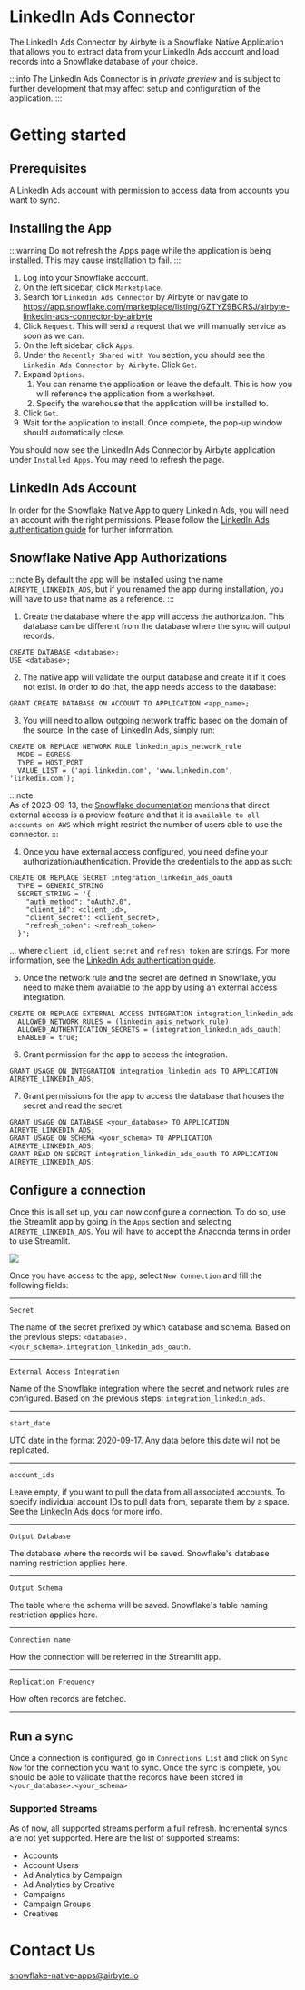 # LinkedIn Ads Connector

The LinkedIn Ads Connector by Airbyte is a Snowflake Native Application that allows you to extract data from your LinkedIn Ads account and load records into a Snowflake database of your choice.

:::info
The LinkedIn Ads Connector is in _private preview_ and is subject to further development that may affect setup and configuration of the application.
:::

# Getting started

## Prerequisites
A LinkedIn Ads account with permission to access data from accounts you want to sync.

## Installing the App

:::warning
Do not refresh the Apps page while the application is being installed. This may cause installation to fail.
:::

1. Log into your Snowflake account.
2. On the left sidebar, click `Marketplace`.
3. Search for `Linkedin Ads Connector` by Airbyte or navigate to https://app.snowflake.com/marketplace/listing/GZTYZ9BCRSJ/airbyte-linkedin-ads-connector-by-airbyte
4. Click `Request`. This will send a request that we will manually service as soon as we can.
5. On the left sidebar, click `Apps`.
6. Under the `Recently Shared with You` section, you should see the `Linkedin Ads Connector by Airbyte`. Click `Get`.
7. Expand `Options`.
    1. You can rename the application or leave the default. This is how you will reference the application from a worksheet.
    2. Specify the warehouse that the application will be installed to.
8. Click `Get`.
9. Wait for the application to install. Once complete, the pop-up window should automatically close.

You should now see the LinkedIn Ads Connector by Airbyte application under `Installed Apps`. You may need to refresh the page.

## LinkedIn Ads Account
In order for the Snowflake Native App to query LinkedIn Ads, you will need an account with the right permissions. Please follow the [LinkedIn Ads authentication guide](https://docs.airbyte.com/integrations/sources/linkedin-ads/#set-up-linkedin-ads-authentication-airbyte-open-source) for further information.

## Snowflake Native App Authorizations

:::note
By default the app will be installed using the name `AIRBYTE_LINKEDIN_ADS`, but if you renamed the app during installation, you will have to use that name as a reference.
:::

1. Create the database where the app will access the authorization. This database can be different from the database where the sync will output records.
```
CREATE DATABASE <database>;
USE <database>;
```

2. The native app will validate the output database and create it if it does not exist. In order to do that, the app needs access to the database:
```
GRANT CREATE DATABASE ON ACCOUNT TO APPLICATION <app_name>;
```

3. You will need to allow outgoing network traffic based on the domain of the source. In the case of LinkedIn Ads, simply run:
```
CREATE OR REPLACE NETWORK RULE linkedin_apis_network_rule
  MODE = EGRESS
  TYPE = HOST_PORT
  VALUE_LIST = ('api.linkedin.com', 'www.linkedin.com', 'linkedin.com');
```

:::note  
As of 2023-09-13, the [Snowflake documentation](https://docs.snowflake.com/en/sql-reference/sql/create-external-access-integration) mentions that direct external access is a preview feature and that it is `available to all accounts on AWS` which might restrict the number of users able to use the connector.
:::

4. Once you have external access configured, you need define your authorization/authentication. Provide the credentials to the app as such:
```
CREATE OR REPLACE SECRET integration_linkedin_ads_oauth
  TYPE = GENERIC_STRING
  SECRET_STRING = '{
    "auth_method": "oAuth2.0",
    "client_id": <client_id>,
    "client_secret": <client_secret>,
    "refresh_token": <refresh_token>
  }';
```
... where `client_id`, `client_secret` and `refresh_token` are strings. For more information, see the [LinkedIn Ads authentication guide](https://docs.airbyte.com/integrations/sources/linkedin-ads/#set-up-linkedin-ads-authentication-airbyte-open-source).

5. Once the network rule and the secret are defined in Snowflake, you need to make them available to the app by using an external access integration.
```
CREATE OR REPLACE EXTERNAL ACCESS INTEGRATION integration_linkedin_ads
  ALLOWED_NETWORK_RULES = (linkedin_apis_network_rule)
  ALLOWED_AUTHENTICATION_SECRETS = (integration_linkedin_ads_oauth)
  ENABLED = true;
```

6. Grant permission for the app to access the integration.
```
GRANT USAGE ON INTEGRATION integration_linkedin_ads TO APPLICATION AIRBYTE_LINKEDIN_ADS;
```

7. Grant permissions for the app to access the database that houses the secret and read the secret.
```
GRANT USAGE ON DATABASE <your_database> TO APPLICATION AIRBYTE_LINKEDIN_ADS;
GRANT USAGE ON SCHEMA <your_schema> TO APPLICATION AIRBYTE_LINKEDIN_ADS;
GRANT READ ON SECRET integration_linkedin_ads_oauth TO APPLICATION AIRBYTE_LINKEDIN_ADS;
```


## Configure a connection
Once this is all set up, you can now configure a connection. To do so, use the Streamlit app by going in the `Apps` section and selecting `AIRBYTE_LINKEDIN_ADS`. You will have to accept the Anaconda terms in order to use Streamlit. 

![](./linkedin-ads-ui.gif)

Once you have access to the app, select `New Connection` and fill the following fields:

--- 

`Secret` 

The name of the secret prefixed by which database and schema. Based on the previous steps: `<database>.<your_schema>.integration_linkedin_ads_oauth`.

---

`External Access Integration`

Name of the Snowflake integration where the secret and network rules are configured. Based on the previous steps: `integration_linkedin_ads`.

--- 

`start_date`

UTC date in the format 2020-09-17. Any data before this date will not be replicated. 

---

`account_ids`

Leave empty, if you want to pull the data from all associated accounts. To specify individual account IDs to pull data from, separate them by a space. See the [LinkedIn Ads docs](https://www.linkedin.com/help/linkedin/answer/a424270/find-linkedin-ads-account-details) for more info.

---

`Output Database`

The database where the records will be saved. Snowflake's database naming restriction applies here.

---

`Output Schema`

The table where the schema will be saved. Snowflake's table naming restriction applies here. 

--- 

`Connection name`

How the connection will be referred in the Streamlit app.

--- 

`Replication Frequency`

How often records are fetched.

---

## Run a sync
Once a connection is configured, go in `Connections List` and click on `Sync Now` for the connection you want to sync. Once the sync is complete, you should be able to validate that the records have been stored in `<your_database>.<your_schema>`

### Supported Streams
As of now, all supported streams perform a full refresh. Incremental syncs are not yet supported. Here are the list of supported streams:
* Accounts
* Account Users
* Ad Analytics by Campaign
* Ad Analytics by Creative
* Campaigns
* Campaign Groups
* Creatives

# Contact Us
snowflake-native-apps@airbyte.io
